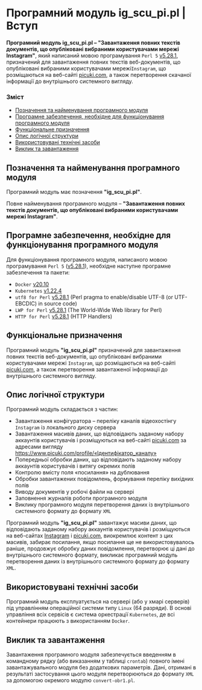 # Програмний модуль ig_scu_pi.pl | Вступ

**Програмний модуль ig_scu_pi.pl – "Завантаження повних текстів документів, що опубліковані вибраними користувачами мережі Instagram"**, який написаний мовою програмування `Perl 5` [v5.28.1](https://perldoc.perl.org/5.28.1/perl5281delta), призначений для завантаження повних текстів веб-документів, що опубліковані вибраними користувачами мережі`Instagram`, що розміщаються на веб-сайті [picuki.com](https://www.picuki.com/), а також перетворення скачаної інформації до внутрішнього системного вигляду. 

### Зміст
- [Позначення та найменування програмного модуля](#name)
- [Програмне забезпечення, необхідне для функціонування програмного модуля](#software)
- [Функціональне призначення](#function)
- [Опис логічної структури](#structure)
- [Використовувані технічні засоби](#hardware)
- [Виклик та завантаження](#run)

<a name="name"></a>
<h2>Позначення та найменування програмного модуля</h2>

Програмний модуль має позначення **"ig_scu_pi.pl"**.

Повне найменування програмного модуля – **"Завантаження повних текстів документів, що опубліковані вибраними користувачами мережі Instagram"**.

<a name="software"></a>
<h2>Програмне забезпечення, необхідне для функціонування програмного модуля</h2>

Для функціонування програмного модуля, написаного мовою програмування `Perl 5` ([v5.28.1](https://perldoc.perl.org/5.28.1/perl5281delta)), необхідне наступне програмне забезпечення та пакети:

- `Docker` [v20.10](https://docs.docker.com/engine/release-notes/#version-2010)
- `Kubernetes` [v1.22.4](https://github.com/kubernetes/kubernetes/releases/tag/v1.22.4)
- `utf8 for Perl` [v5.28.1](https://perldoc.perl.org/5.28.1/utf8) (Perl pragma to enable/disable UTF-8 (or UTF-EBCDIC) in source code)
- `LWP for Perl` [v5.28.1](https://perldoc.perl.org/5.28.1/perl5281delta) (The World-Wide Web library for Perl)
- `HTTP for Perl` [v5.28.1](https://perldoc.perl.org/5.28.1/perl5281delta) (HTTP Handlers)

<a name="function"></a>
<h2>Функціональне призначення</h2>

Програмний модуль **"ig_scu_pi.pl"** призначений для завантаження повних текстів веб-документів, що опубліковані вибраними користувачами мережі `Instagram`, що розміщаються на веб-сайті [picuki.com](https://www.picuki.com/), а також перетворення завантаженої інформації до внутрішнього системного вигляду. 

<a name="structure"></a>
<h2>Опис логічної структури</h2>

Програмний модуль складається з частин:
-	Завантаження конфігуратора – переліку каналів відеохостінгу `Instagram` із локального диску сервера
-	Завантаження масивів даних, що відповідають заданому набору аккаунтів користувачів і розміщуються на веб-сайті [picuki.com](https://www.picuki.com/) за адресами вигляду https://www.picuki.com/profile/«Ідентифікатор_каналу»
-	Попередньої обробки даних, що відповідають заданому набору аккаунтів користувачів і витягу окремих полів
-	Контролю вмісту поля «посилання» на дублювання
-	Обробки завантажених повідомлень, формування переліку вихідних полів
-	Виводу документів у робочі файли на сервері
-	Заповнення журналів роботи програмного модуля
-	Виклику програмного модуля перетворення даних із внутрішнього системного формату до формату `XML`

Програмний модуль **"ig_scu_pi.pl"** завантажує масиви даних, що відповідають заданому набору аккаунтів користувачів і розміщуються на веб-сайтах [Instagram](https://www.instagram.com/) і [picuki.com](https://www.picuki.com/), виокремлює контент з цих  масивів, забирає посилання, якщо посилання ще не використовувалось раніше, продовжує обробку даних повідомлення, перетворює ці дані до внутрішнього системного формату, викликає програмний модуль перетворення даних із внутрішнього системного формату до формату `XML`.

<a name="hardware"></a>
<h2>Використовувані технічні засоби</h2>

Програмний модуль експлуатується на сервері (або у хмарі серверів) під управлінням операційної системи типу `Linux` (64 разряди). В основі управління всіх сервісів є система оркестрації `Kubernetes`, де всі контейнери працюють з використанням `Docker`.

<a name="run"></a>
<h2>Виклик та завантаження</h2>

Завантаження програмного модуля забезпечується введенням в командному рядку (або виказанням у таблиці `crontab`)  повного імені завантажувального модуля без додаткових параметрів. Дані, отримані в результаті застосування цього модуля перетворюються до формату `XML` за допомогою окремого модулю `convert-obr1.pl`.
